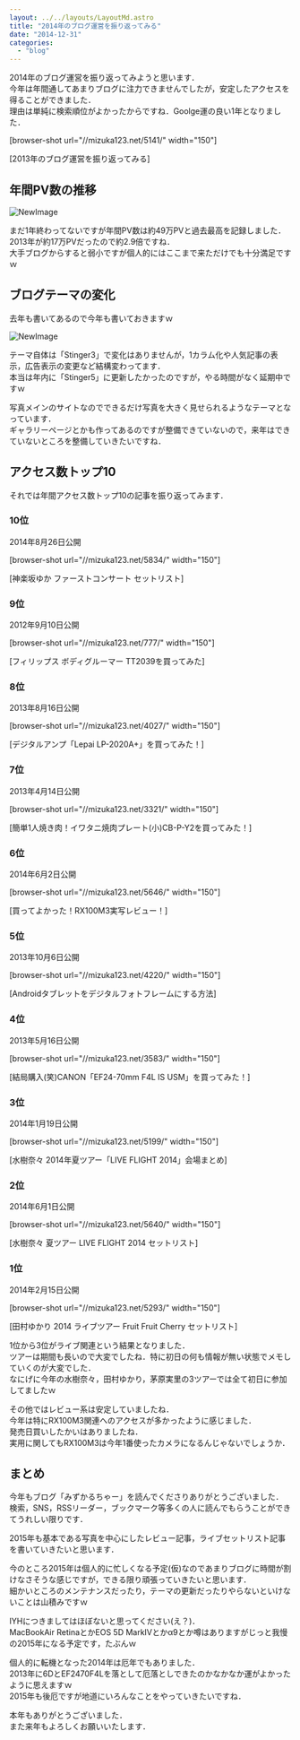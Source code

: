 ```yaml
---
layout: ../../layouts/LayoutMd.astro
title: "2014年のブログ運営を振り返ってみる"
date: "2014-12-31"
categories: 
  - "blog"
---
```


2014年のブログ運営を振り返ってみようと思います．  
今年は年間通してあまりブログに注力できませんでしたが，安定したアクセスを得ることができました．  
理由は単純に検索順位がよかったからですね．Goolge運の良い1年となりました．

\[browser-shot url="//mizuka123.net/5141/" width="150"\]

[2013年のブログ運営を振り返ってみる]

## 年間PV数の推移

![NewImage](/wp/images/NewImage.png "NewImage.png")

まだ1年終わってないですが年間PV数は約49万PVと過去最高を記録しました．  
2013年が約17万PVだったので約2.9倍ですね．  
大手ブログからすると弱小ですが個人的にはここまで来ただけでも十分満足ですｗ

## ブログテーマの変化

去年も書いてあるので今年も書いておきますｗ

![NewImage](/wp/images/NewImage1.png "NewImage.png")

テーマ自体は「Stinger3」で変化はありませんが，1カラム化や人気記事の表示，広告表示の変更など結構変わってます．  
本当は年内に「Stinger5」に更新したかったのですが，やる時間がなく延期中ですｗ

写真メインのサイトなのでできるだけ写真を大きく見せられるようなテーマとなっています．  
ギャラリーページとかも作ってあるのですが整備できていないので，来年はできていないところを整備していきたいですね．

## アクセス数トップ10

それでは年間アクセス数トップ10の記事を振り返ってみます．

### 10位

2014年8月26日公開

\[browser-shot url="//mizuka123.net/5834/" width="150"\]

[神楽坂ゆか ファーストコンサート セットリスト]

### 9位

2012年9月10日公開

\[browser-shot url="//mizuka123.net/777/" width="150"\]

[フィリップス ボディグルーマー TT2039を買ってみた]

### 8位

2013年8月16日公開

\[browser-shot url="//mizuka123.net/4027/" width="150"\]

[デジタルアンプ「Lepai LP-2020A+」を買ってみた！]

### 7位

2013年4月14日公開

\[browser-shot url="//mizuka123.net/3321/" width="150"\]

[簡単1人焼き肉！イワタニ焼肉プレート(小)CB-P-Y2を買ってみた！]

### 6位

2014年6月2日公開

\[browser-shot url="//mizuka123.net/5646/" width="150"\]

[買ってよかった！RX100M3実写レビュー！]

### 5位

2013年10月6日公開

\[browser-shot url="//mizuka123.net/4220/" width="150"\]

[Androidタブレットをデジタルフォトフレームにする方法]

### 4位

2013年5月16日公開

\[browser-shot url="//mizuka123.net/3583/" width="150"\]

[結局購入(笑)CANON「EF24-70mm F4L IS USM」を買ってみた！]

### 3位

2014年1月19日公開

\[browser-shot url="//mizuka123.net/5199/" width="150"\]

[水樹奈々 2014年夏ツアー「LIVE FLIGHT 2014」会場まとめ]

### 2位

2014年6月1日公開

\[browser-shot url="//mizuka123.net/5640/" width="150"\]

[水樹奈々 夏ツアー LIVE FLIGHT 2014 セットリスト]

### 1位

2014年2月15日公開

\[browser-shot url="//mizuka123.net/5293/" width="150"\]

[田村ゆかり 2014 ライブツアー Fruit Fruit Cherry セットリスト]

1位から3位がライブ関連という結果となりました．  
ツアーは期間も長いので大変でしたね．特に初日の何も情報が無い状態でメモしていくのが大変でした．  
なにげに今年の水樹奈々，田村ゆかり，茅原実里の3ツアーでは全て初日に参加してましたｗ

その他ではレビュー系は安定していましたね．  
今年は特にRX100M3関連へのアクセスが多かったように感じました．  
発売日買いしたかいはありましたね．  
実用に関してもRX100M3は今年1番使ったカメラになるんじゃないでしょうか．

## まとめ

今年もブログ「みずかるちゃー」を読んでくださりありがとうございました．  
検索，SNS，RSSリーダー，ブックマーク等多くの人に読んでもらうことができてうれしい限りです．

2015年も基本である写真を中心にしたレビュー記事，ライブセットリスト記事を書いていきたいと思います．

今のところ2015年は個人的に忙しくなる予定(仮)なのであまりブログに時間が割けなさそうな感じですが，できる限り頑張っていきたいと思います．  
細かいところのメンテナンスだったり，テーマの更新だったりやらないといけないことは山積みですｗ

IYHにつきましてはほぼないと思ってください(え？)．  
MacBookAir RetinaとかEOS 5D MarkⅣとかα9とか噂はありますがじっと我慢の2015年になる予定です，たぶんｗ

個人的に転機となった2014年は厄年でもありました．  
2013年に6DとEF2470F4Lを落として厄落としできたのかなかなか運がよかったように思えますｗ  
2015年も後厄ですが地道にいろんなことをやっていきたいですね．

本年もありがとうございました．  
また来年もよろしくお願いいたします．
